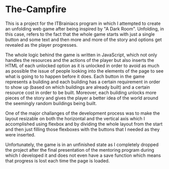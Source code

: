# The-Campfire
  This is a project for the ITBrainiacs program in which I attempted to create an unfolding web game after being inspired by "A Dark Room". Unfolding, in this case, refers to the fact that the whole game starts with just a single button and some text and then more and more of the story and options get revealed as the player progresses. 

  The whole logic behind the game is written in JavaScript, which not only handles the resources and the actions of the player but also inserts the HTML of each unlocked option as it is unlocked in order to avoid as much as possible the issue of people looking into the elements of the page to see what is going to to happen before it does. Each button in the game represents a building and each building has a certain requirement in order to show up (based on which buildings are already built) and a certain resource cost in order to be built. Moreover, each building unlocks more pieces of the story and gives the player a better idea of the world around the seemingly random buildings being built.
  
  One of the major challanges of the development process was to make the layout resizable on both the horizontal and the vertical axis which I accomplished using flexbox and by dividing the whole layout from the start and then just filling those flexboxes with the buttons that I needed as they were inserted. 
  
  Unfortunately, the game is in an unfinished state as I completely dropped the project after the final presentation of the mentoring program during which I developed it and does not even have a save function which means that progress is lost each time the page is loaded.
